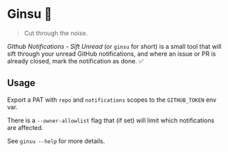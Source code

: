 # Ginsu 🔪

> Cut through the noise.

*GIthub Notifications - Sift Unread* (or `ginsu` for short) is a small tool that will sift through your unread GitHub
notifications, and where an issue or PR is already closed, mark the notification as done. ✅

## Usage

Export a PAT with `repo` and `notifications` scopes to the `GITHUB_TOKEN` env var.

There is a `--owner-allowlist` flag that (if set) will limit which notifications are affected.

See `ginsu --help` for more details.

